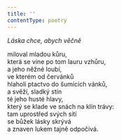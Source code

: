 ```yaml
---
title: ''
contentType: poetry
---
```


<section>

_Láska chce, abych věčně_

miloval mladou kůru,  
která se vine po tom lauru vzhůru,  
a jeho něžné loubí,  
ve kterém od červánků  
hlaholí ptactvo do šumících vánků,  
a svěží, sladký stín  
té jeho husté hlavy,  
který se klade ve snách na klín trávy:  
tam uprostřed svých sítí  
se bůžek lásky skrývá  
a znaven lukem tajně odpočívá.

</section>
